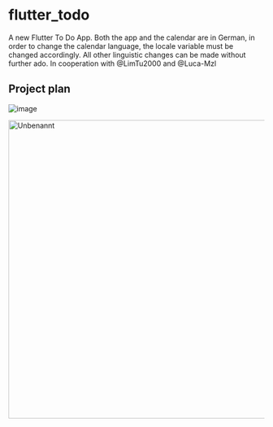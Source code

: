 
# flutter_todo

A new Flutter To Do App. Both the app and the calendar are in German, in order to change the calendar language, the locale variable must be changed accordingly. All other linguistic changes can be made without further ado. In cooperation with @LimTu2000 and @Luca-Mzl

## Project plan

![image](https://user-images.githubusercontent.com/70135926/123601431-f5765900-d7f7-11eb-87a8-ca9a4c296896.png)

<img width="587" alt="Unbenannt" src="https://user-images.githubusercontent.com/76700334/124226531-90797680-db09-11eb-9e4c-7351c704a418.PNG">
